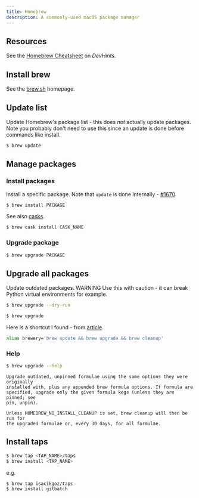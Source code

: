 ```yaml
---
title: Homebrew
description: A commonly-used macOS package manager
---
```


## Resources

See the [Homebrew Cheatsheet](https://devhints.io/homebrew) on _DevHints_.


## Install brew

See the [brew.sh](https://brew.sh) homepage.


## Update list

Update Homebrew's package list - this does _not_ actually update packages. Note you probably don't need to use this since an update is done before commands like install.

```sh
$ brew update
```


## Manage packages

### Install packages

Install a specific package. Note that `update` is done internally - [#1670](https://github.com/Homebrew/brew/issues/1670).

```sh
$ brew install PACKAGE
```

See also [casks](https://formulae.brew.sh/cask/).

```sh
$ brew cask install CASK_NAME
```

### Upgrade package

```sh
$ brew upgrade PACKAGE
```


## Upgrade all packages

Update outdated packages. WARNING Use this with caution - it can break Python virtual environments for example.

```sh
$ brew upgrade --dry-run

$ brew upgrade
```


Here is a shortcut I found - from [article](https://medium.com/@kkostov/how-to-install-node-and-npm-on-macos-using-homebrew-708e2c3877bd ).

```sh
alias brewery='brew update && brew upgrade && brew cleanup'
```

### Help

```sh
$ brew upgrade --help
```
```
Upgrade outdated, unpinned formulae using the same options they were originally
installed with, plus any appended brew formula options. If formula are
specified, upgrade only the given formula kegs (unless they are pinned; see
pin, unpin).

Unless HOMEBREW_NO_INSTALL_CLEANUP is set, brew cleanup will then be run for
the upgraded formulae or, every 30 days, for all formulae.
```


## Install taps

```sh
$ brew tap <TAP_NAME>/taps
$ brew install <TAP_NAME>
```

e.g.

```sh
$ brew tap isacikgoz/taps
$ brew install gitbatch
```
